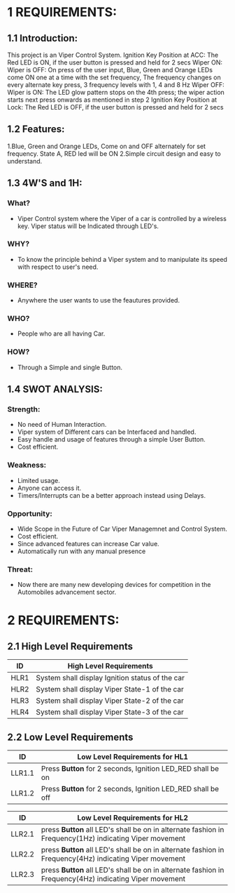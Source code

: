 # 1 REQUIREMENTS:
## 1.1 Introduction:
This project is an Viper Control System. 
Ignition Key Position at ACC: The Red LED is ON, if the user button is pressed and held for 2 secs
Wiper ON: Wiper is OFF: On press of the user input, Blue, Green and Orange LEDs come ON one at a time with the set frequency, The frequency changes on every alternate key press, 3 frequency levels with 1, 4 and 8 Hz
Wiper OFF: Wiper is ON: The LED glow pattern stops on the 4th press; the wiper action starts next press onwards as mentioned in step 2
Ignition Key Position at Lock: The Red LED is OFF, if the user button is pressed and held for 2 secs

## 1.2 Features:
1.Blue, Green and Orange LEDs, Come on and OFF alternately for set frequency. State A, RED led will be ON
2.Simple circuit design and easy to understand.

## 1.3 4W'S and 1H:
### What?
* Viper Control system where the Viper of a car is controlled by a wireless key. Viper status will be Indicated through LED's.
### WHY?
* To know the principle behind a Viper system and to manipulate its speed with respect to user's need. 
### WHERE?
* Anywhere the user wants to use the feautures provided.
### WHO?
*  People who are all having Car.
### HOW?
* Through a Simple and single Button.

## 1.4 SWOT ANALYSIS:
### Strength:
- No need of Human Interaction.
- Viper system of Different cars can be Interfaced and handled.
- Easy handle and usage of features through a simple User Button.
- Cost efficient.
### Weakness:
- Limited usage.
- Anyone can access it.
- Timers/Interrupts can be a better approach instead using Delays.
### Opportunity:
- Wide Scope in the Future of Car Viper Managemnet and Control System.
- Cost efficient.
- Since advanced features can increase Car value.
- Automatically run with any manual presence
### Threat:
- Now there are many new developing devices for competition in the Automobiles advancement sector.


# 2 REQUIREMENTS:
## 2.1 High Level Requirements
| ID | High Level Requirements |
| -------- | -------------- |
| HLR1 | System shall display Ignition status of the car |
| HLR2 | System shall display Viper State-1 of the car |
| HLR3 | System shall display Viper State-2  of the car |
| HLR4 | System shall display Viper State-3  of the car |

## 2.2 Low Level Requirements

| ID | Low Level Requirements for HL1|      
| -------- | -------------- | 
| LLR1.1 | Press __Button__ for 2 seconds, Ignition LED_RED shall be on | 
| LLR1.2 | Press __Button__ for 2 seconds, Ignition LED_RED shall be off | 
     
| ID | Low Level Requirements for HL2| 
| -------- | -------------- | 
| LLR2.1 | press  __Button__ all LED's shall be on in alternate fashion in Frequency(1Hz) indicating Viper movement |
| LLR2.2 | press  __Button__ all LED's shall be on in alternate fashion in Frequency(4Hz) indicating Viper movement |
| LLR2.3 | press  __Button__ all LED's shall be on in alternate fashion in Frequency(4Hz) indicating Viper movement |


